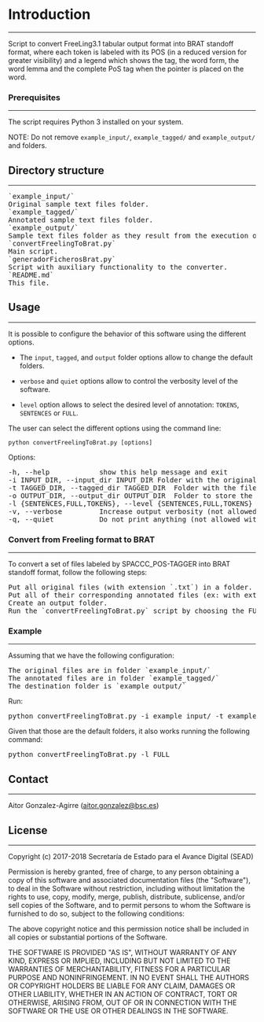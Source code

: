 # Introduction
------------

Script to convert FreeLing3.1 tabular output format into BRAT standoff format, where each token is labeled with 
its POS (in a reduced version for greater visibility) and a legend which shows the tag, the word form, the word 
lemma and the complete PoS tag when the pointer is placed on the word.


### Prerequisites
------------

The script requires Python 3 installed on your system.

NOTE: Do not remove `example_input/`, `example_tagged/` and `example_output/` and folders.


## Directory structure
------------

<pre>
`example_input/`
Original sample text files folder. 
`example_tagged/`
Annotated sample text files folder.
`example_output/`
Sample text files folder as they result from the execution of the script `convertFreelingToBrat.py`.
`convertFreelingToBrat.py`
Main script.
`generadorFicherosBrat.py`
Script with auxiliary functionality to the converter.
`README.md`
This file.
</pre>



## Usage
------------

It is possible to configure the behavior of this software using the different options.

  - The `input`, `tagged`, and `output` folder options allow to change the default folders.
  
  - `verbose` and `quiet` options allow to control the verbosity level of the software.
  
  - `level` option allows to select the desired level of annotation: `TOKENS`, `SENTENCES` 
or `FULL`.


The user can select the different options using the command line:

	python convertFreelingToBrat.py [options] 

Options:
<pre>
-h, --help            show this help message and exit
-i INPUT_DIR, --input_dir INPUT_DIR	Folder with the original text files
-t TAGGED_DIR, --tagged_dir TAGGED_DIR	Folder with the files annotated by Freeling
-o OUTPUT_DIR, --output_dir OUTPUT_DIR	Folder to store the output files in BRAT standoff format
-l {SENTENCES,FULL,TOKENS}, --level {SENTENCES,FULL,TOKENS}	Annotation level
-v, --verbose         Increase output verbosity (not allowed with argument -q/--quiet)
-q, --quiet           Do not print anything (not allowed with argument -v/--verbose)
</pre>


### Convert from Freeling format to BRAT
------------

To convert a set of files labeled by SPACCC_POS-TAGGER into BRAT standoff format, follow the following steps:
<pre>
Put all original files (with extension `.txt`) in a folder.
Put all of their corresponding annotated files (ex: with extension `.txt_tagged`) in another folder.
Create an output folder.
Run the `convertFreelingToBrat.py` script by choosing the FULL annotation level.
</pre>


### Example
------------
Assuming that we have the following configuration:

<pre>
The original files are in folder `example_input/`
The annotated files are in folder `example_tagged/`
The destination folder is `example_output/`
</pre>

Run:

<pre>
python convertFreelingToBrat.py -i example_input/ -t example_tagged/ -o example_output/ -l FULL
</pre>

Given that those are the default folders, it also works running the following command:

<pre>
python convertFreelingToBrat.py -l FULL
</pre>



## Contact
------

Aitor Gonzalez-Agirre (aitor.gonzalez@bsc.es)


## License
-------

Copyright (c) 2017-2018 Secretaría de Estado para el Avance Digital (SEAD)

Permission is hereby granted, free of charge, to any person obtaining a copy of this software and associated documentation files (the "Software"), to deal in the Software without restriction, including without limitation the rights to use, copy, modify, merge, publish, distribute, sublicense, and/or sell copies of the Software, and to permit persons to whom the Software is furnished to do so, subject to the following conditions:

The above copyright notice and this permission notice shall be included in all copies or substantial portions of the Software.

THE SOFTWARE IS PROVIDED "AS IS", WITHOUT WARRANTY OF ANY KIND, EXPRESS OR IMPLIED, INCLUDING BUT NOT LIMITED TO THE WARRANTIES OF MERCHANTABILITY, FITNESS FOR A PARTICULAR PURPOSE AND NONINFRINGEMENT. IN NO EVENT SHALL THE AUTHORS OR COPYRIGHT HOLDERS BE LIABLE FOR ANY CLAIM, DAMAGES OR OTHER LIABILITY, WHETHER IN AN ACTION OF CONTRACT, TORT OR OTHERWISE, ARISING FROM, OUT OF OR IN CONNECTION WITH THE SOFTWARE OR THE USE OR OTHER DEALINGS IN THE SOFTWARE.

